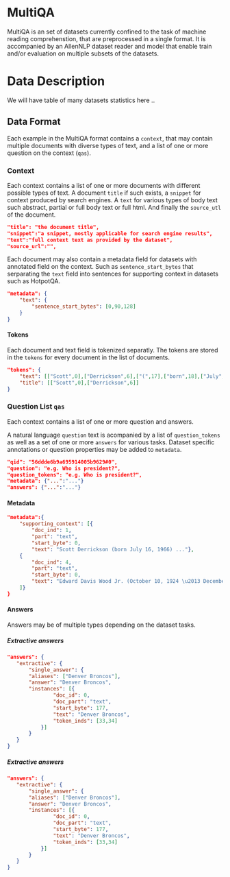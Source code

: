 # MultiQA

MultiQA is an set of datasets currently confined to the task of machine reading comprehenstion, that are preprocessed in a single format.
It is accompanied by an AllenNLP dataset reader and model that enable train and/or evaluation on multiple subsets of the datasets. 




# Data Description
We will have table of many datasets statistics here .. 

## Data Format
Each example in the MultiQA format contains a `context`, that may contain multiple documents with diverse types of text, and a list of one or more question on the context (`qas`).

### Context

Each context contains a list of one or more documents with different possible types of text. A document `title` if such exists, a `snippet` for context produced by search engines. A `text` for various types of body text such abstract, partial or full body text or full html. And finally the `source_utl` of the document. 

```json
"title": "the document title",
"snippet":"a snippet, mostly applicable for search engine results", 
"text":"full context text as provided by the dataset",
"source_url":"",
```

Each document may also contain a metadata field for datasets with annotated field on the context. Such as `sentence_start_bytes`  that serparating the `text` field into sentences for supporting context in datasets such as HotpotQA.

```json
"metadata": {
    "text": {
        "sentence_start_bytes": [0,90,128]
    }
}
```

#### Tokens
Each document and text field is tokenized separatly. The tokens are stored in the `tokens` for every document in the list of documents.

```json
"tokens": {
    "text": [["Scott",0],["Derrickson",6],["(",17],["born",18],["July",23],["16",28] ..],
    "title": [["Scott",0],["Derrickson",6]]
}
```

### Question List `qas`

Each context contains a list of one or more question and answers. 

A natural language `question` text is acompanied by a list of `question_tokens` as well as a set of one or more `answers` for various tasks.  Dataset specific annotations or question properties may be added to `metadata`. 
```json
"qid": "56ddde6b9a695914005b9629#0",
"question": "e.g. Who is president?",
"question_tokens": "e.g. Who is president?",
"metadata": {"...":"..."}
"answers": {"...":"..."}
```

#### Metadata

```json
"metadata":{
    "supporting_context": [{
        "doc_ind": 1,
        "part": "text",
        "start_byte": 0,
        "text": "Scott Derrickson (born July 16, 1966) ..."},
    {
        "doc_ind": 4,
        "part": "text",
        "start_byte": 0,
        "text": "Edward Davis Wood Jr. (October 10, 1924 \u2013 December 10, 1978) was an American filmmaker, ..."}
    ]}
}
```

#### Answers 

Answers may be of multiple types depending on the dataset tasks.

##### Extractive answers 

 ```json
"answers": {
    "extractive": {
        "single_answer": {
        "aliases": ["Denver Broncos"],
        "answer": "Denver Broncos",
        "instances": [{
                "doc_id": 0,
                "doc_part": "text",
                "start_byte": 177,
                "text": "Denver Broncos",
                "token_inds": [33,34]
            }]
        }
    }
}
```

##### Extractive answers 

 ```json
"answers": {
    "extractive": {
        "single_answer": {
        "aliases": ["Denver Broncos"],
        "answer": "Denver Broncos",
        "instances": [{
                "doc_id": 0,
                "doc_part": "text",
                "start_byte": 177,
                "text": "Denver Broncos",
                "token_inds": [33,34]
            }]
        }
    }
}
```



